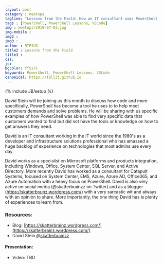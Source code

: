 ```yaml
---
layout: post
category : meetups
tagline: "Lessons from the Field: How an IT consultant uses PowerShell to get the job done"
tags : [PowerShell, PowerShell Lessons, VSCode]
img : meetups/2019-07-03.jpg
img-mobile : 
img2 : 
img3 : 
author : RTPSUG
title2 : Lessons from the Field
title3 : 
css: 
js: 
bgcolor: ff5a71
keywords: PowerShell, PowerShell Lessons, VSCode
canonical: https://fullit.github.io
---
```

{% include JB/setup %}

David Stein will be joining us this month to discuss how code and more specifically, PowerShell has become a tool he uses to to help meet customers demands and solve problems. He will be sharing with us specific examples of how PowerShell was able to find very specific data that customers wanted to find but did not have the tools or knowledge on how to get answers they need.

<!--more-->

David is an IT consultant working in the IT world since the 1980's as a developer and infrastructure solutions professional who has amassed a huge backlog of experience on technologies that most admins use every day.

David works as a specialist on Microsoft platforms and products integration, including Windows, Office, System Center, SQL Server, and Active Directory. More recently David has worked as a consultant for Catapult Systems, focused on System Center, EMS, Azure, Azure AD, Office365, and Azure Automation with a heavy focus on PowerShell. David is also very active on social media (@skatterbrainzz on Twitter) and as a blogger (https://skatterbrainz.wordpress.com/) with a very sarcastic wit and always with an opinion to share. More importantly, the one thing David has is plenty of experiences to learn from.

### Resources:

* Blog: [https://skatterbrainz.wordpress.com/](https://skatterbrainz.wordpress.com/)
* David Stein [@skatterbrainzz](https://twitter.com/skatterbrainzz)

#### Presentation:

* Video: TBD

